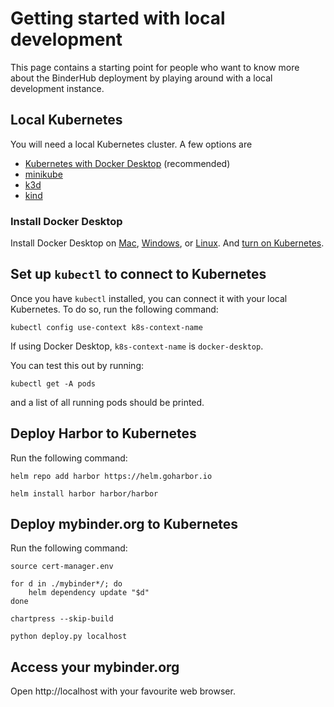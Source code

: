 # Getting started with local development

This page contains a starting point for people who want to know more about the BinderHub deployment by playing around with a local development instance.

## Local Kubernetes

You will need a local Kubernetes cluster. A few options are

- [Kubernetes with Docker Desktop](https://docs.docker.com/desktop/features/kubernetes/) (recommended)
- [minikube](https://minikube.sigs.k8s.io/docs/)
- [k3d](https://k3d.io/stable/)
- [kind](https://kind.sigs.k8s.io/)

### Install Docker Desktop

Install Docker Desktop on [Mac](https://docs.docker.com/desktop/setup/install/mac-install/), [Windows](https://docs.docker.com/desktop/setup/install/windows-install/), or [Linux](https://docs.docker.com/desktop/setup/install/linux/). And [turn on Kubernetes](https://docs.docker.com/desktop/features/kubernetes/#install-and-turn-on-kubernetes).

## Set up `kubectl` to connect to Kubernetes

Once you have `kubectl` installed, you can connect it with your local Kubernetes.
To do so, run the following command:

```
kubectl config use-context k8s-context-name
```

If using Docker Desktop, `k8s-context-name` is `docker-desktop`.

You can test this out by running:

```
kubectl get -A pods
```

and a list of all running pods should be printed.

## Deploy Harbor to Kubernetes

Run the following command:

```
helm repo add harbor https://helm.goharbor.io
```

```
helm install harbor harbor/harbor
```

## Deploy mybinder.org to Kubernetes

Run the following command:

```
source cert-manager.env
```

```
for d in ./mybinder*/; do
    helm dependency update "$d"
done
```

```
chartpress --skip-build
```

```
python deploy.py localhost
```

## Access your mybinder.org

Open http://localhost with your favourite web browser.
